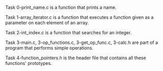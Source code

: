 Task 0-print_name.c is a function that prints a name.

Task 1-array_iterator.c is a function that executes a function given as a parameter on each element of an array.

Task 2-int_index.c is a function that searches for an integer.

Task 3-main.c, 3-op_functions.c, 3-get_op_func.c, 3-calc.h are part of a program that performs simple operations.

Task 4-function_pointers.h is the header file that contains all these functions' prototypes.
